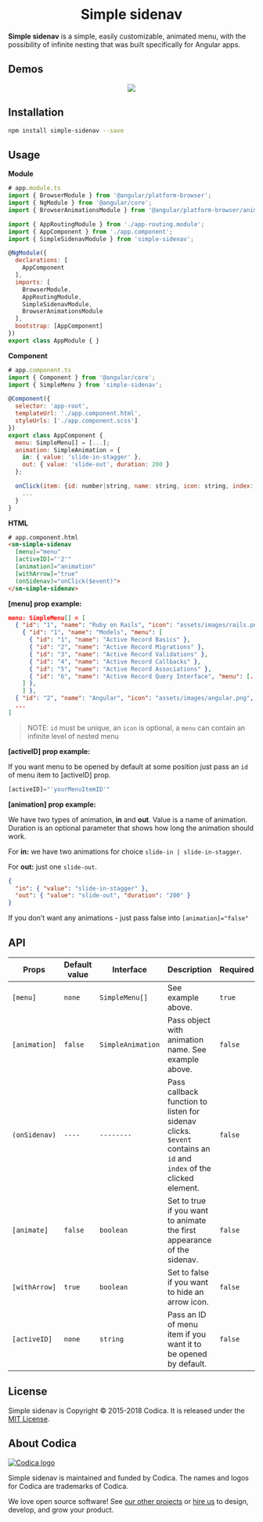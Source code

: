 <h1 align="center">Simple sidenav</h1>


**Simple sidenav** is a simple, easily customizable, animated menu, with the possibility of infinite nesting that was built specifically for Angular apps.

## Demos

<p align="center">
 <img src="src/assets/gifs/simple-sidenav.gif">
</p>

## Installation

``` bash
npm install simple-sidenav --save
```

## Usage

**Module**

``` javascript
# app.module.ts
import { BrowserModule } from '@angular/platform-browser';
import { NgModule } from '@angular/core';
import { BrowserAnimationsModule } from '@angular/platform-browser/animations';

import { AppRoutingModule } from './app-routing.module';
import { AppComponent } from './app.component';
import { SimpleSidenavModule } from 'simple-sidenav';

@NgModule({
  declarations: [
    AppComponent
  ],
  imports: [
    BrowserModule,
    AppRoutingModule,
    SimpleSidenavModule,
    BrowserAnimationsModule
  ],
  bootstrap: [AppComponent]
})
export class AppModule { }

```
**Component**

``` javascript
# app.component.ts
import { Component } from '@angular/core';
import { SimpleMenu } from 'simple-sidenav';

@Component({
  selector: 'app-root',
  templateUrl: './app.component.html',
  styleUrls: ['./app.component.scss']
})
export class AppComponent {
  menu: SimpleMenu[] = [...];
  animation: SimpleAnimation = {
    in: { value: 'slide-in-stagger' },
    out: { value: 'slide-out', duration: 200 }
  };

  onClick(item: {id: number|string, name: string, icon: string, index: number}) {
    ...
  }
}

```
**HTML**
``` html
# app.component.html
<sm-simple-sidenav
  [menu]="menu"
  [activeID]="'2'"
  [animation]="animation"
  [withArrow]="true"
  (onSidenav)="onClick($event)">
</sm-simple-sidenav>
```

**[menu] prop example:**
```json
menu: SimpleMenu[] = [
  { "id": "1", "name": "Ruby on Rails", "icon": "assets/images/rails.png", "menu": [
    { "id": "1", "name": "Models", "menu": [
      { "id": "1", "name": "Active Record Basics" },
      { "id": "2", "name": "Active Record Migrations" },
      { "id": "3", "name": "Active Record Validations" },
      { "id": "4", "name": "Active Record Callbacks" },
      { "id": "5", "name": "Active Record Associations" },
      { "id": "6", "name": "Active Record Query Interface", "menu": [...] }
    ] },
    ] },
  { "id": "2", "name": "Angular", "icon": "assets/images/angular.png", "menu": [...] },
  ...
]
```
> NOTE: `id` must be unique, an `icon` is optional, a `menu` can contain an infinite level of nested menu

**[activeID] prop example:**

If you want menu to be opened by default at some position just pass an `id` of menu item to [activeID] prop.
```javascript
[activeID]="'yourMenuItemID'"
```

**[animation] prop example:**

We have two types of animation, **in** and **out**. Value is a name of animation. Duration is an optional parameter that shows how long the animation should work.

For **in:** we have two animations for choice `slide-in | slide-in-stagger`.

For **out:** just one `slide-out`.
```json
{
  "in": { "value": "slide-in-stagger" },
  "out": { "value": "slide-out", "duration": "200" }
}
```
If you don’t want any animations - just pass false into ```[animation]="false"```

## API

| Props           | Default value | Interface                   | Description                                                                          | Required |
| --------------- | ------------- | --------------------------- | ------------------------------------------------------------------------------------ | -------- |
| `[menu]`        | `none`        | ```SimpleMenu[]```          | See example above.                                                                   | `true` |
| `[animation]`   | `false`       | ```SimpleAnimation```       | Pass object with animation name. See example above.                                 | `false`|
| `(onSidenav)`   | `----`        | ```--------```              | Pass callback function to listen for sidenav clicks. `$event` contains an `id` and `index` of the clicked element.|`false`|
| `[animate]`     | `false`       | ```boolean```               | Set to true if you want to animate the first appearance of the sidenav.                  | `false`|
| `[withArrow]`   | `true`        | ```boolean```               | Set to false if you want to hide an arrow icon.                                         | `false`|
| `[activeID]`    | `none`        | ```string```                | Pass an ID of menu item if you want it to be opened by default.                         | `false`|

## License
Simple sidenav is Copyright © 2015-2018 Codica. It is released under the [MIT License](https://opensource.org/licenses/MIT).

## About Codica

[![Codica logo](https://www.codica.com/assets/images/logo/logo.svg)](https://www.codica.com)

Simple sidenav is maintained and funded by Codica. The names and logos for Codica are trademarks of Codica.

We love open source software! See [our other projects](https://github.com/codica2) or [hire us](https://www.codica.com/) to design, develop, and grow your product.
